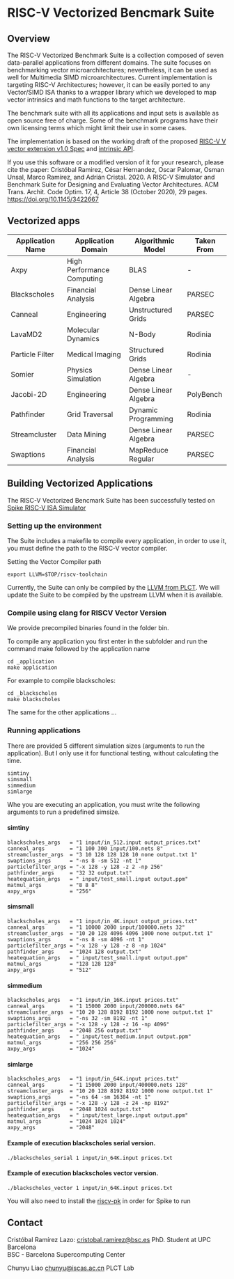 # RISC-V Vectorized Bencmark Suite

## Overview

The RISC-V Vectorized Benchmark Suite is a collection composed of seven data-parallel applications from different domains. The suite focuses on benchmarking vector microarchitectures; nevertheless, it can be used as well for Multimedia SIMD microarchitectures. Current implementation is targeting RISC-V Architectures; however, it can be easily ported to any Vector/SIMD ISA thanks to a wrapper library which we developed to map vector intrinsics and math functions to the target architecture.

The benchmark suite with all its applications and input sets is available as open source free of charge. Some of the benchmark programs have their own licensing terms which might limit their use in some cases.

The implementation is based on the working draft of the proposed [RISC-V V vector extension v1.0 Spec](https://github.com/riscv/riscv-v-spec) and [intrinsic API](https://github.com/riscv/rvv-intrinsic-doc).

If you use this software or a modified version of it for your research, please cite the paper:
Cristóbal Ramirez, César Hernandez, Oscar Palomar, Osman Unsal, Marco Ramírez, and Adrián Cristal. 2020. A RISC-V Simulator and Benchmark Suite for Designing and Evaluating Vector Architectures. ACM Trans. Archit. Code Optim. 17, 4, Article 38 (October 2020), 29 pages. https://doi.org/10.1145/3422667

## Vectorized apps

| Application Name  | Application Domain            | Algorithmic Model     | Taken From  |
| ----------------- |------------------------------ | --------------------- | ----------- |
| Axpy              | High Performance Computing    | BLAS                  | -           |
| Blackscholes      | Financial Analysis            | Dense Linear Algebra  | PARSEC      |
| Canneal           | Engineering                   | Unstructured Grids    | PARSEC      |
| LavaMD2           | Molecular Dynamics            | N-Body                | Rodinia     |
| Particle Filter   | Medical Imaging               | Structured Grids      | Rodinia     |
| Somier            | Physics Simulation            | Dense Linear Algebra  | -           |
| Jacobi-2D         | Engineering                   | Dense Linear Algebra  | PolyBench   |
| Pathfinder        | Grid Traversal                | Dynamic Programming   | Rodinia     |
| Streamcluster     | Data Mining                   | Dense Linear Algebra  | PARSEC      |
| Swaptions         | Financial Analysis            | MapReduce Regular     | PARSEC      |


## Building Vectorized Applications 

The RISC-V Vectorized Bencmark Suite has been successfully tested on [Spike RISC-V ISA Simulator](https://github.com/riscv/riscv-isa-sim)

### Setting up the environment

The Suite includes a makefile to compile every application, in order to use it, you must define the path to the RISC-V vector compiler.

Setting the Vector Compiler path
```
export LLVM=$TOP/riscv-toolchain
```

Currently, the Suite can only be compiled by the [LLVM from PLCT](https://github.com/isrc-cas/rvv-llvm). We will update the Suite to be compiled by the upstream LLVM when it is available.

### Compile using  clang for RISCV Vector Version

We provide precompiled binaries found in the folder bin.

To compile any application you first enter in the subfolder and run the command make followed by the application name
```
cd _application
make application 
```
For example to compile blackscholes:
```
cd _blackscholes
make blackscholes 
```
The same for the other applications ...


### Running applications

There are provided 5 different simulation sizes (arguments to run the application). But I only use it for functional testing, without calculating the time.
```
simtiny 
simsmall
simmedium
simlarge 
```

Whe you are executing an application, you must write the following arguments to run a predefined simsize.
#### simtiny 
```
blackscholes_args   = "1 input/in_512.input output_prices.txt"
canneal_args        = "1 100 300 input/100.nets 8"
streamcluster_args  = "3 10 128 128 128 10 none output.txt 1"
swaptions_args      = "-ns 8 -sm 512 -nt 1"
particlefilter_args = "-x 128 -y 128 -z 2 -np 256"
pathfinder_args     = "32 32 output.txt"
heatequation_args   = " input/test_small.input output.ppm"
matmul_args         = "8 8 8"
axpy_args           = "256"
```

#### simsmall 
```
blackscholes_args   = "1 input/in_4K.input output_prices.txt"
canneal_args        = "1 10000 2000 input/100000.nets 32"
streamcluster_args  = "10 20 128 4096 4096 1000 none output.txt 1"
swaptions_args      = "-ns 8 -sm 4096 -nt 1"
particlefilter_args = "-x 128 -y 128 -z 8 -np 1024"
pathfinder_args     = "1024 128 output.txt"
heatequation_args   = " input/test_small.input output.ppm"
matmul_args         = "128 128 128"
axpy_args           = "512"
```  

#### simmedium
```
blackscholes_args   = "1 input/in_16K.input prices.txt"
canneal_args        = "1 15000 2000 input/200000.nets 64"
streamcluster_args  = "10 20 128 8192 8192 1000 none output.txt 1"
swaptions_args      = "-ns 32 -sm 8192 -nt 1"
particlefilter_args = "-x 128 -y 128 -z 16 -np 4096"
pathfinder_args     = "2048 256 output.txt"
heatequation_args   = " input/test_medium.input output.ppm"
matmul_args         = "256 256 256"
axpy_args           = "1024"
```  

#### simlarge
```
blackscholes_args   = "1 input/in_64K.input prices.txt"
canneal_args        = "1 15000 2000 input/400000.nets 128"
streamcluster_args  = "10 20 128 8192 8192 1000 none output.txt 1"
swaptions_args      = "-ns 64 -sm 16384 -nt 1"
particlefilter_args = "-x 128 -y 128 -z 24 -np 8192"
pathfinder_args     = "2048 1024 output.txt"
heatequation_args   = " input/test_large.input output.ppm"
matmul_args         = "1024 1024 1024"
axpy_args           = "2048"
```  

#### Example of execution blackscholes serial version.
```
./blackscholes_serial 1 input/in_64K.input prices.txt

```
#### Example of execution blackscholes vector version.
```
./blackscholes_vector 1 input/in_64K.input prices.txt

```

You will also need to install the [riscv-pk](https://github.com/riscv/riscv-pk) in order for Spike to run

## Contact
Cristóbal Ramírez Lazo: cristobal.ramirez@bsc.es
PhD. Student at UPC Barcelona   
BSC - Barcelona Supercomputing Center

Chunyu Liao chunyu@iscas.ac.cn
PLCT Lab

